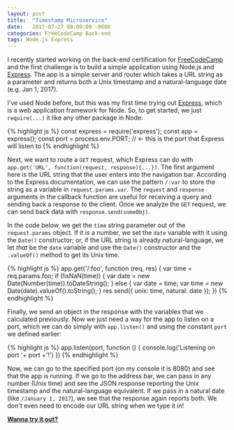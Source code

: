 ```yaml
---
layout: post
title:  "Timestamp Microservice"
date:   2017-07-27 08:00:00 -0600
categories: FreeCodeCamp Back-end
tags: Node.js Express
---
```

I recently started working on the back-end certification for [FreeCodeCamp](http://freecodecamp.com)
and the first challenge is to build a simple application using Node.js and [Express][Express-link].
The app is a simple server and router which takes a URL string as a parameter and
returns both a Unix timestamp and a natural-language date (e.g. Jan 1, 2017).
<!--end excerpt-->

I've used Node before, but this was my first time trying out [Express][Express-link],
which is a web application framework for Node. So, to get started, we just `require(...)`
it like any other package in Node:

{% highlight js %}
const express = require('express');
const app = express();
const port = process.env.PORT; // <- this is the port that Express will listen to
{% endhighlight %}

Next, we want to route a `GET` request, which Express can do with `app.get('URL', function(request, response){...})`.
The first argument here is the URL string that the user enters into the navigation bar.
According to the Express documentation, we can use the pattern `/:var` to store the string as a
variable in `request.params.var`. The `request` and `response` arguments in the callback function
are useful for receiving a query and sending back a response to the client. Once we
analyze the `GET` request, we can send back data with `response.send(someObj)`.

In the code below, we get the `time` string parameter out of the `request.params` object.
If it *is* a number, we set the `date` variable with it using the `Date()` constructor;
or, if the URL string is already natural-language, we let *that* be the `date` variable
and use the `Date()` constructor and the `.valueOf()` method to get its Unix time.

{% highlight js %}
app.get('/:foo', function (req, res) {
  var time = req.params.foo;
  if (!isNaN(time)) {
    var date = new Date(Number(time)).toDateString();
  }
  else {
    var date = time;
    var time = new Date(date).valueOf().toString();
  }
  res.send({
    unix: time,
    natural: date
  });
})
{% endhighlight %}

Finally, we send an object in the response with the variables that we calculated
previously. Now we just need a way for the app to listen on a port, which we can do
simply with `app.listen()` and using the constant `port` we defined earlier:

{% highlight js %}
app.listen(port, function () {
  console.log('Listening on port '+ port +'!')
})
{% endhighlight %}

Now, we can go to the specified port (on my console it is 8080) and see that the
app is running. If we go to the address bar, we can pass in any number (Unix time) and see
the JSON response reporting the Unix timestamp and the natural-language equivalent.
If we pass in a natural date (like `/January 1, 2017`), we see that the response
again reports both. We don't even need to encode our URL string when we type it in!

**[Wanna try it out?](http://acrenwelge.github.io/timestamp)**

[Express-link]: http://expressjs.com
